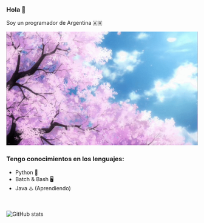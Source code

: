 ### Hola 👋

<p> Soy un programador de Argentina 🇦🇷 </p>

<img src="https://github.com/wrrulos/Imagenes-Github/blob/main/Gifs/gif-anime1.gif" width="1000" height="300" alt="Gif-Anime">
  
### Tengo conocimientos en los lenguajes:

- Python 🐍 
- Batch & Bash 🖥
- Java ♨️ (Aprendiendo)

<br/>

![GitHub stats](https://github-readme-stats.vercel.app/api?username=wrrulos&show_icons=true)  
<!--
**wrrulos/wRRulos** is a ✨ _special_ ✨ repository because its `README.md` (this file) appears on your GitHub profile.

Here are some ideas to get you started:

- 🔭 I’m currently working on ...
- 🌱 I’m currently learning ...
- 👯 I’m looking to collaborate on ...
- 🤔 I’m looking for help with ...
- 💬 Ask me about ...
- 📫 How to reach me: ...
- 😄 Pronouns: ...
- ⚡ Fun fact: ...
-->
